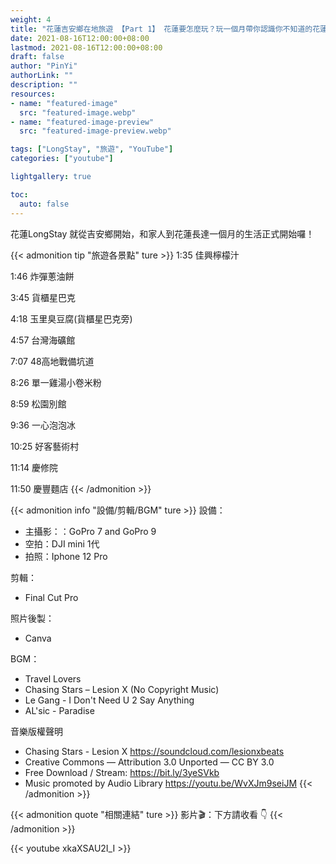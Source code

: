 ```yaml
---
weight: 4
title: "花蓮吉安鄉在地旅遊 【Part 1】 花蓮要怎麼玩？玩一個月帶你認識你不知道的花蓮"
date: 2021-08-16T12:00:00+08:00
lastmod: 2021-08-16T12:00:00+08:00
draft: false
author: "PinYi"
authorLink: ""
description: ""
resources:
- name: "featured-image"
  src: "featured-image.webp"
- name: "featured-image-preview"
  src: "featured-image-preview.webp"

tags: ["LongStay", "旅遊", "YouTube"]
categories: ["youtube"]

lightgallery: true

toc:
  auto: false
---
```


花蓮LongStay 就從吉安鄉開始，和家人到花蓮長達一個月的生活正式開始囉！


<!--more-->


{{< admonition tip "旅遊各景點" ture >}}
1:35 佳興檸檬汁

1:46 炸彈蔥油餅

3:45 貨櫃星巴克

4:18 玉里臭豆腐(貨櫃星巴克旁)

4:57 台灣海礦館

7:07 48高地戰備坑道

8:26 單一雞湯小卷米粉

8:59 松園別館

9:36 一心泡泡冰

10:25 好客藝術村

11:14 慶修院

11:50 慶豐麵店
{{< /admonition >}}

{{< admonition info "設備/剪輯/BGM" ture >}}
設備：
* 主攝影：：GoPro 7 and GoPro 9
* 空拍：DJI mini 1代
* 拍照：Iphone 12 Pro

剪輯：
* Final Cut Pro

照片後製：
* Canva

BGM：
* Travel Lovers
* Chasing Stars – Lesion X (No Copyright Music)
* Le Gang - I Don't Need U 2 Say Anything
* AL'sic - Paradise

音樂版權聲明
* Chasing Stars - Lesion X https://soundcloud.com/lesionxbeats
* Creative Commons — Attribution 3.0 Unported — CC BY 3.0
* Free Download / Stream: https://bit.ly/3yeSVkb
* Music promoted by Audio Library https://youtu.be/WvXJm9seiJM
{{< /admonition >}}

{{< admonition quote "相關連結" ture >}}
影片🎬：下方請收看 👇
{{< /admonition >}}



{{< youtube xkaXSAU2I_I >}}